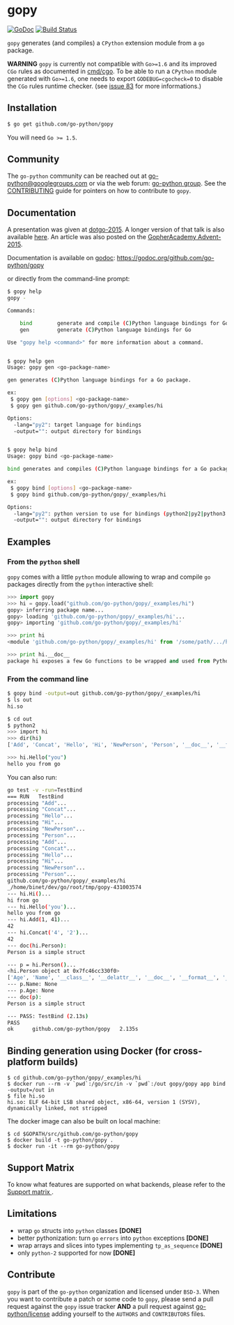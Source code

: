 gopy
====

[![GoDoc](https://godoc.org/github.com/go-python/gopy?status.svg)](https://godoc.org/github.com/go-python/gopy)
[![Build Status](https://travis-ci.org/go-python/gopy.svg?branch=master)](https://travis-ci.org/go-python/gopy)

`gopy` generates (and compiles) a `CPython` extension module from a `go` package.

**WARNING** `gopy` is currently not compatible with `Go>=1.6` and its improved `CGo` rules as documented in [cmd/cgo](https://golang.org/cmd/cgo/#hdr-Passing_pointers).
To be able to run a `CPython` module generated with `Go>=1.6`, one needs to export `GODEBUG=cgocheck=0` to disable the `CGo` rules runtime checker. (see [issue 83](https://github.com/go-python/gopy/issues/83) for more informations.)

## Installation

```sh
$ go get github.com/go-python/gopy
```

You will need `Go >= 1.5`.

## Community

The `go-python` community can be reached out at [go-python@googlegroups.com](mailto:go-python@googlegroups.com) or via the web forum: [go-python group](https://groups.google.com/forum/#!forum/go-python).
See the [CONTRIBUTING](https://github.com/go-python/gopy/blob/master/CONTRIBUTE.md) guide for pointers on how to contribute to `gopy`.

## Documentation

A presentation was given at [dotgo-2015](http://talks.godoc.org/github.com/sbinet/talks/2015/20151109-gopy-dotgo/gopy-dotgo.slide).
A longer version of that talk is also available [here](http://talks.godoc.org/github.com/sbinet/talks/2015/20150929-gopy-lyon/gopy-lyon.slide#17).
An article was also posted on the [GopherAcademy Advent-2015](https://blog.gopheracademy.com/advent-2015/gopy/).

Documentation is available on [godoc](https://godoc.org):
 https://godoc.org/github.com/go-python/gopy
 
or directly from the command-line prompt:

```sh
$ gopy help
gopy - 

Commands:

    bind        generate and compile (C)Python language bindings for Go
    gen         generate (C)Python language bindings for Go

Use "gopy help <command>" for more information about a command.


$ gopy help gen
Usage: gopy gen <go-package-name>

gen generates (C)Python language bindings for a Go package.

ex:
 $ gopy gen [options] <go-package-name>
 $ gopy gen github.com/go-python/gopy/_examples/hi

Options:
  -lang="py2": target language for bindings
  -output="": output directory for bindings


$ gopy help bind
Usage: gopy bind <go-package-name>

bind generates and compiles (C)Python language bindings for a Go package.

ex:
 $ gopy bind [options] <go-package-name>
 $ gopy bind github.com/go-python/gopy/_examples/hi

Options:
  -lang="py2": python version to use for bindings (python2|py2|python3|py3|cffi)
  -output="": output directory for bindings
```


## Examples

### From the `python` shell

`gopy` comes with a little `python` module allowing to wrap and compile `go`
packages directly from the `python` interactive shell:

```python
>>> import gopy
>>> hi = gopy.load("github.com/go-python/gopy/_examples/hi")
gopy> inferring package name...
gopy> loading 'github.com/go-python/gopy/_examples/hi'...
gopy> importing 'github.com/go-python/gopy/_examples/hi'

>>> print hi
<module 'github.com/go-python/gopy/_examples/hi' from '/some/path/.../hi.so'>

>>> print hi.__doc__
package hi exposes a few Go functions to be wrapped and used from Python.
```

### From the command line
```sh
$ gopy bind -output=out github.com/go-python/gopy/_examples/hi
$ ls out
hi.so

$ cd out
$ python2
>>> import hi
>>> dir(hi)
['Add', 'Concat', 'Hello', 'Hi', 'NewPerson', 'Person', '__doc__', '__file__', '__name__', '__package__']

>>> hi.Hello("you")
hello you from go

```

You can also run:

```sh
go test -v -run=TestBind
=== RUN   TestBind
processing "Add"...
processing "Concat"...
processing "Hello"...
processing "Hi"...
processing "NewPerson"...
processing "Person"...
processing "Add"...
processing "Concat"...
processing "Hello"...
processing "Hi"...
processing "NewPerson"...
processing "Person"...
github.com/go-python/gopy/_examples/hi
_/home/binet/dev/go/root/tmp/gopy-431003574
--- hi.Hi()...
hi from go
--- hi.Hello('you')...
hello you from go
--- hi.Add(1, 41)...
42
--- hi.Concat('4', '2')...
42
--- doc(hi.Person):
Person is a simple struct

--- p = hi.Person()...
<hi.Person object at 0x7fc46cc330f0>
['Age', 'Name', '__class__', '__delattr__', '__doc__', '__format__', '__getattribute__', '__hash__', '__init__', '__new__', '__reduce__', '__reduce_ex__', '__repr__', '__setattr__', '__sizeof__', '__str__', '__subclasshook__']
--- p.Name: None
--- p.Age: None
--- doc(p):
Person is a simple struct

--- PASS: TestBind (2.13s)
PASS
ok  	github.com/go-python/gopy	2.135s
```

## Binding generation using Docker (for cross-platform builds)

```
$ cd github.com/go-python/gopy/_examples/hi
$ docker run --rm -v `pwd`:/go/src/in -v `pwd`:/out gopy/gopy app bind -output=/out in
$ file hi.so
hi.so: ELF 64-bit LSB shared object, x86-64, version 1 (SYSV), dynamically linked, not stripped
```

The docker image can also be built on local machine:

```
$ cd $GOPATH/src/github.com/go-python/gopy
$ docker build -t go-python/gopy .
$ docker run -it --rm go-python/gopy
```

## Support Matrix

To know what features are supported on what backends, please refer to the
[Support matrix ](https://github.com/go-python/gopy/blob/master/SUPPORT_MATRIX.md).

## Limitations

- wrap `go` structs into `python` classes **[DONE]**
- better pythonization: turn `go` `errors` into `python` exceptions **[DONE]**
- wrap arrays and slices into types implementing `tp_as_sequence` **[DONE]**
- only `python-2` supported for now **[DONE]**

## Contribute

`gopy` is part of the `go-python` organization and licensed under `BSD-3`.
When you want to contribute a patch or some code to `gopy`, please send a pull
request against the `gopy` issue tracker **AND** a pull request against
[go-python/license](https://github.com/go-python/license) adding yourself to the
`AUTHORS` and `CONTRIBUTORS` files.
